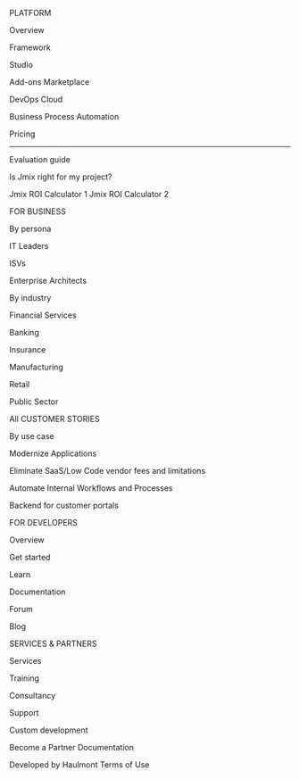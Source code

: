 PLATFORM 

Overview 

Framework 

Studio 

Add-ons Marketplace 

DevOps Cloud 

Business Process Automation 

Pricing 

---- 

Evaluation guide 

Is Jmix right for my project? 

Jmix ROI Calculator 1 
Jmix ROI Calculator 2 

 

FOR BUSINESS 

By persona 

IT Leaders 

ISVs 

Enterprise Architects 

By industry 

Financial Services 

Banking 

Insurance 

Manufacturing 

Retail 

Public Sector 


All CUSTOMER STORIES 

By use case  

Modernize Applications  

Eliminate SaaS/Low Code vendor fees and limitations  

Automate Internal Workflows and Processes 

Backend for customer portals 

 

FOR DEVELOPERS 

Overview  

Get started  

Learn 

Documentation 

Forum 

Blog 

SERVICES & PARTNERS 

Services 

Training 

Consultancy 

Support 

Custom development 

Become a Partner 
Documentation

Developed by Haulmont
Terms of Use